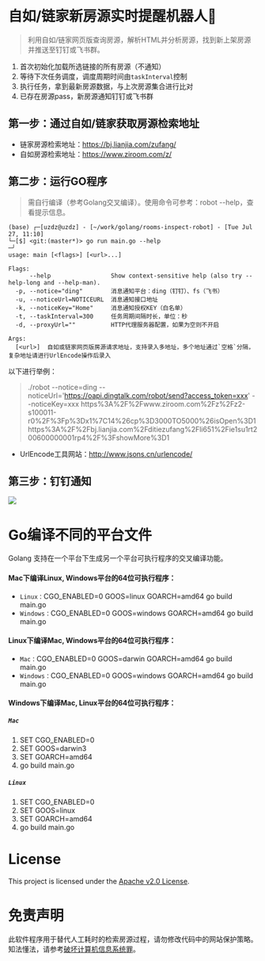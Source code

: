 # 自如/链家新房源实时提醒机器人🤖️

> 利用自如/链家网页版查询房源，解析HTML并分析房源，找到新上架房源并推送至钉钉或飞书群。

1. 首次初始化加载所选链接的所有房源（不通知）
2. 等待下次任务调度，调度周期时间由`taskInterval`控制
3. 执行任务，拿到最新房源数据，与上次房源集合进行比对
4. 已存在房源pass，新房源通知钉钉或飞书群

## 第一步：通过自如/链家获取房源检索地址

* 链家房源检索地址：https://bj.lianjia.com/zufang/
* 自如房源检索地址：https://www.ziroom.com/z/

## 第二步：运行GO程序

> 需自行编译（参考Golang交叉编译）。使用命令可参考：robot --help，查看提示信息。


```shell script
(base) ┌─[uzdz@uzdz] - [~/work/golang/rooms-inspect-robot] - [Tue Jul 27, 11:10]
└─[$] <git:(master*)> go run main.go --help                                                                                                                                                          ─╯
usage: main [<flags>] [<url>...]

Flags:
      --help                 Show context-sensitive help (also try --help-long and --help-man).
  -p, --notice="ding"        消息通知平台：ding（钉钉）、fs（飞书）
  -u, --noticeUrl=NOTICEURL  消息通知接口地址
  -k, --noticeKey="Home"     消息通知授权KEY（白名单）
  -t, --taskInterval=300     任务周期间隔时长，单位：秒
  -d, --proxyUrl=""          HTTP代理服务器配置，如果为空则不开启

Args:
  [<url>]  自如或链家网页版房源请求地址，支持录入多地址，多个地址通过`空格`分隔，复杂地址请进行UrlEncode操作后录入
```

以下进行举例：

> ./robot --notice=ding --noticeUrl='https://oapi.dingtalk.com/robot/send?access_token=xxx' --noticeKey=xxx https%3A%2F%2Fwww.ziroom.com%2Fz%2Fz2-s100011-r0%2F%3Fp%3Dx1%7C14%26cp%3D3000TO5000%26isOpen%3D1 https%3A%2F%2Fbj.lianjia.com%2Fditiezufang%2Fli651%2Fie1su1rt200600000001rp4%2F%3FshowMore%3D1

* UrlEncode工具网站：http://www.jsons.cn/urlencode/

## 第三步：钉钉通知

![](images/FCEF686C-A8A1-4FD5-AE75-038CA48A13E0.png)

# Go编译不同的平台文件

Golang 支持在一个平台下生成另一个平台可执行程序的交叉编译功能。

#### Mac下编译Linux, Windows平台的64位可执行程序：

* `Linux：`CGO_ENABLED=0 GOOS=linux GOARCH=amd64 go build main.go
* `Windows：`CGO_ENABLED=0 GOOS=windows GOARCH=amd64 go build main.go

#### Linux下编译Mac, Windows平台的64位可执行程序：

* `Mac：`CGO_ENABLED=0 GOOS=darwin GOARCH=amd64 go build main.go
* `Windows：`CGO_ENABLED=0 GOOS=windows GOARCH=amd64 go build main.go

#### Windows下编译Mac, Linux平台的64位可执行程序：

##### `Mac`

1. SET CGO_ENABLED=0
2. SET GOOS=darwin3
3. SET GOARCH=amd64
4. go build main.go

##### `Linux`

1. SET CGO_ENABLED=0
2. SET GOOS=linux
3. SET GOARCH=amd64
4. go build main.go

# License

This project is licensed under the [Apache v2.0 License](https://github.com/apache/skywalking-cli/blob/master/LICENSE).

# 免责声明

此软件程序用于替代人工耗时的检索房源过程，请勿修改代码中的网站保护策略。知法懂法，请参考[破坏计算机信息系统罪](https://www.66law.cn/zuiming/276.aspx)。
